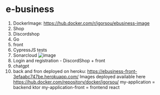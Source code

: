 # e-business
1. DockerImage: https://hub.docker.com/r/igorsou/ebusiness-image
2. Shop
3. Discordshop
4. Go
5. front
6. CypressJS tests
7. Sonarcloud ![image](https://user-images.githubusercontent.com/69080602/235374067-1c0cca9b-172e-4ba9-9d32-0d797b6f97d2.png)
8. Login and registration - DiscordShop + front
9. chatgpt
10. back and fron deployed on heroku: https://ebusiness-front-3efaabc747be.herokuapp.com/
Images deployed available here https://hub.docker.com/repository/docker/igorsou/
my-application = backend ktor
my-application-front = frontend react
